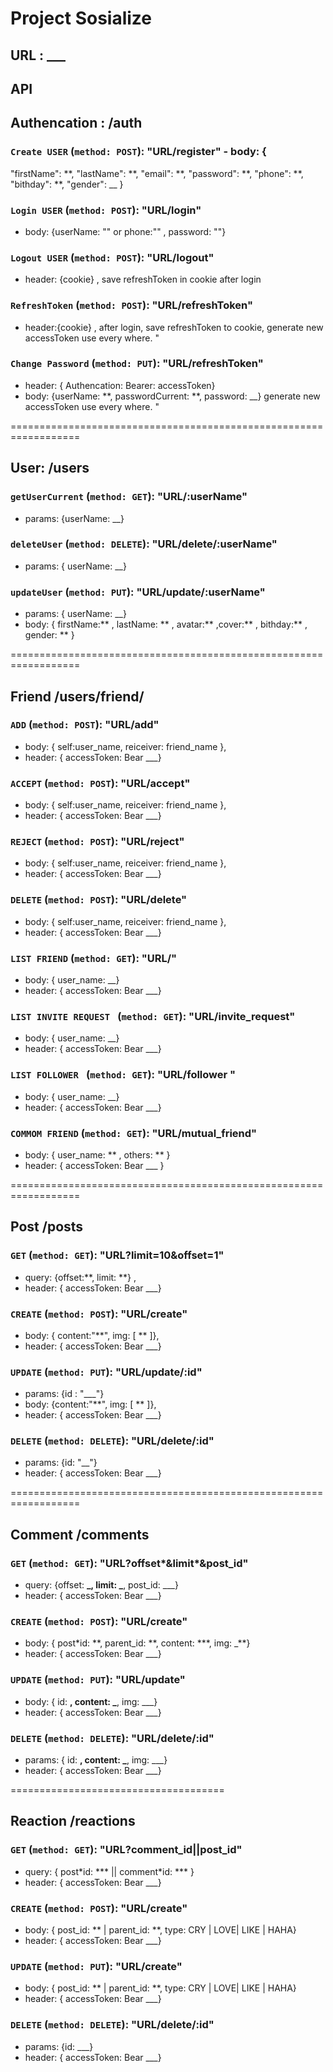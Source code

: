 # Project Sosialize

## URL : **\_\_\_**

## API

## Authencation : /auth

### `Create USER` (`method: POST`): "URL/register" - body: {

"firstName": **,
"lastName": **,
"email": **,
"password": **,
"phone": **,
"bithday": **,
"gender": \_\_ }

### `Login USER` (`method: POST`): "URL/login"

- body: {userName: "" or phone:"" , password: ""}

### `Logout USER` (`method: POST`): "URL/logout"

- header: {cookie} , save refreshToken in cookie after login

### `RefreshToken` (`method: POST`): "URL/refreshToken"

- header:{cookie} , after login, save refreshToken to cookie,
  generate new accessToken use every where. "

### `Change Password` (`method: PUT`): "URL/refreshToken"

- header: { Authencation: Bearer: accessToken}
- body: {userName: **, passwordCurrent: **, password: \_\_}
  generate new accessToken use every where. "

==================================================================

## User: /users

### `getUserCurrent` (`method: GET`): "URL/:userName"

- params: {userName: \_\_}

### `deleteUser` (`method: DELETE`): "URL/delete/:userName"

- params: { userName: \_\_}

### `updateUser` (`method: PUT`): "URL/update/:userName"

- params: { userName: \_\_}
- body: { firstName:** , lastName: ** , avatar:** ,cover:** , bithday:** , gender: ** }

==================================================================

## Friend /users/friend/

### `ADD` (`method: POST`): "URL/add"

- body: { self:user_name, reiceiver: friend_name },
- header: { accessToken: Bear \_\_\_}

### `ACCEPT` (`method: POST`): "URL/accept"

- body: { self:user_name, reiceiver: friend_name },
- header: { accessToken: Bear \_\_\_}

### `REJECT` (`method: POST`): "URL/reject"

- body: { self:user_name, reiceiver: friend_name },
- header: { accessToken: Bear \_\_\_}

### `DELETE` (`method: POST`): "URL/delete"

- body: { self:user_name, reiceiver: friend_name },
- header: { accessToken: Bear \_\_\_}

### `LIST FRIEND` (`method: GET`): "URL/"

- body: { user_name: \_\_}
- header: { accessToken: Bear \_\_\_}

### `LIST INVITE REQUEST ` (`method: GET`): "URL/invite_request"

- body: { user_name: \_\_}
- header: { accessToken: Bear \_\_\_}

### `LIST FOLLOWER ` (`method: GET`): "URL/follower "

- body: { user_name: \_\_}
- header: { accessToken: Bear \_\_\_}

### `COMMOM FRIEND` (`method: GET`): "URL/mutual_friend"

- body: { user_name: ** , others: ** }
- header: { accessToken: Bear \_\_\_ }

==================================================================

## Post /posts

### `GET` (`method: GET`): "URL?limit=10&offset=1"

- query: {offset:**, limit: **} ,
- header: { accessToken: Bear \_\_\_}

### `CREATE` (`method: POST`): "URL/create"

- body: { content:"**", img: [ ** ]},
- header: { accessToken: Bear \_\_\_}

### `UPDATE` (`method: PUT`): "URL/update/:id"

- params: {id : "\_\_\_"}
- body: {content:"**", img: [ ** ]},
- header: { accessToken: Bear \_\_\_}

### `DELETE` (`method: DELETE`): "URL/delete/:id"

- params: {id: "\_\_"}
- header: { accessToken: Bear \_\_\_}

==================================================================

## Comment /comments

### `GET` (`method: GET`): "URL?offset*&limit*&post_id"

- query: {offset: **_, limit: _**, post_id: \_\_\_}
- header: { accessToken: Bear \_\_\_}

### `CREATE` (`method: POST`): "URL/create"

- body: { post\*id: **, parent_id: **, content: \*\*\*, img: \_\*\*}
- header: { accessToken: Bear \_\_\_}

### `UPDATE` (`method: PUT`): "URL/update"

- body: { id: **, content: \_**, img: \_\_\_}
- header: { accessToken: Bear \_\_\_}

### `DELETE` (`method: DELETE`): "URL/delete/:id"

- params: { id: **, content: \_**, img: \_\_\_}
- header: { accessToken: Bear \_\_\_}

=====================================

## Reaction /reactions

### `GET` (`method: GET`): "URL?comment_id||post_id"

- query: { post\*id: \*\** || comment*id: \*\*\* }
- header: { accessToken: Bear \_\_\_}

### `CREATE` (`method: POST`): "URL/create"

- body: { post_id: ** | parent_id: **, type: CRY | LOVE| LIKE | HAHA}
- header: { accessToken: Bear \_\_\_}

### `UPDATE` (`method: PUT`): "URL/create"

- body: { post_id: ** | parent_id: **, type: CRY | LOVE| LIKE | HAHA}
- header: { accessToken: Bear \_\_\_}

### `DELETE` (`method: DELETE`): "URL/delete/:id"

- params: {id: \_\_\_}
- header: { accessToken: Bear \_\_\_}
